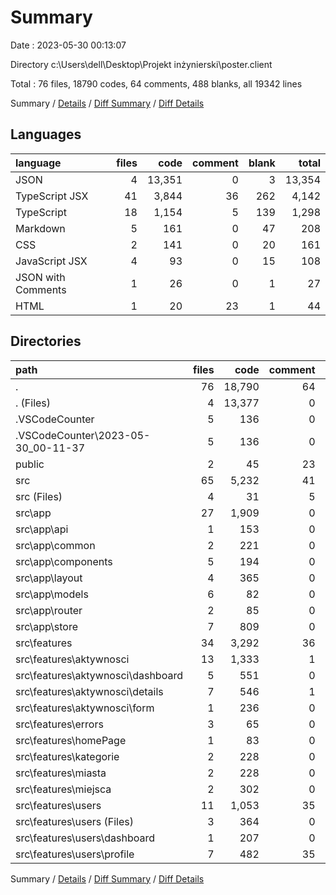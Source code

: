 # Summary

Date : 2023-05-30 00:13:07

Directory c:\\Users\\dell\\Desktop\\Projekt inżynierski\\poster.client

Total : 76 files,  18790 codes, 64 comments, 488 blanks, all 19342 lines

Summary / [Details](details.md) / [Diff Summary](diff.md) / [Diff Details](diff-details.md)

## Languages
| language | files | code | comment | blank | total |
| :--- | ---: | ---: | ---: | ---: | ---: |
| JSON | 4 | 13,351 | 0 | 3 | 13,354 |
| TypeScript JSX | 41 | 3,844 | 36 | 262 | 4,142 |
| TypeScript | 18 | 1,154 | 5 | 139 | 1,298 |
| Markdown | 5 | 161 | 0 | 47 | 208 |
| CSS | 2 | 141 | 0 | 20 | 161 |
| JavaScript JSX | 4 | 93 | 0 | 15 | 108 |
| JSON with Comments | 1 | 26 | 0 | 1 | 27 |
| HTML | 1 | 20 | 23 | 1 | 44 |

## Directories
| path | files | code | comment | blank | total |
| :--- | ---: | ---: | ---: | ---: | ---: |
| . | 76 | 18,790 | 64 | 488 | 19,342 |
| . (Files) | 4 | 13,377 | 0 | 24 | 13,401 |
| .VSCodeCounter | 5 | 136 | 0 | 26 | 162 |
| .VSCodeCounter\\2023-05-30_00-11-37 | 5 | 136 | 0 | 26 | 162 |
| public | 2 | 45 | 23 | 2 | 70 |
| src | 65 | 5,232 | 41 | 436 | 5,709 |
| src (Files) | 4 | 31 | 5 | 8 | 44 |
| src\\app | 27 | 1,909 | 0 | 211 | 2,120 |
| src\\app\\api | 1 | 153 | 0 | 13 | 166 |
| src\\app\\common | 2 | 221 | 0 | 16 | 237 |
| src\\app\\components | 5 | 194 | 0 | 33 | 227 |
| src\\app\\layout | 4 | 365 | 0 | 22 | 387 |
| src\\app\\models | 6 | 82 | 0 | 12 | 94 |
| src\\app\\router | 2 | 85 | 0 | 7 | 92 |
| src\\app\\store | 7 | 809 | 0 | 108 | 917 |
| src\\features | 34 | 3,292 | 36 | 217 | 3,545 |
| src\\features\\aktywnosci | 13 | 1,333 | 1 | 77 | 1,411 |
| src\\features\\aktywnosci\\dashboard | 5 | 551 | 0 | 29 | 580 |
| src\\features\\aktywnosci\\details | 7 | 546 | 1 | 38 | 585 |
| src\\features\\aktywnosci\\form | 1 | 236 | 0 | 10 | 246 |
| src\\features\\errors | 3 | 65 | 0 | 13 | 78 |
| src\\features\\homePage | 1 | 83 | 0 | 6 | 89 |
| src\\features\\kategorie | 2 | 228 | 0 | 17 | 245 |
| src\\features\\miasta | 2 | 228 | 0 | 17 | 245 |
| src\\features\\miejsca | 2 | 302 | 0 | 19 | 321 |
| src\\features\\users | 11 | 1,053 | 35 | 68 | 1,156 |
| src\\features\\users (Files) | 3 | 364 | 0 | 15 | 379 |
| src\\features\\users\\dashboard | 1 | 207 | 0 | 11 | 218 |
| src\\features\\users\\profile | 7 | 482 | 35 | 42 | 559 |

Summary / [Details](details.md) / [Diff Summary](diff.md) / [Diff Details](diff-details.md)